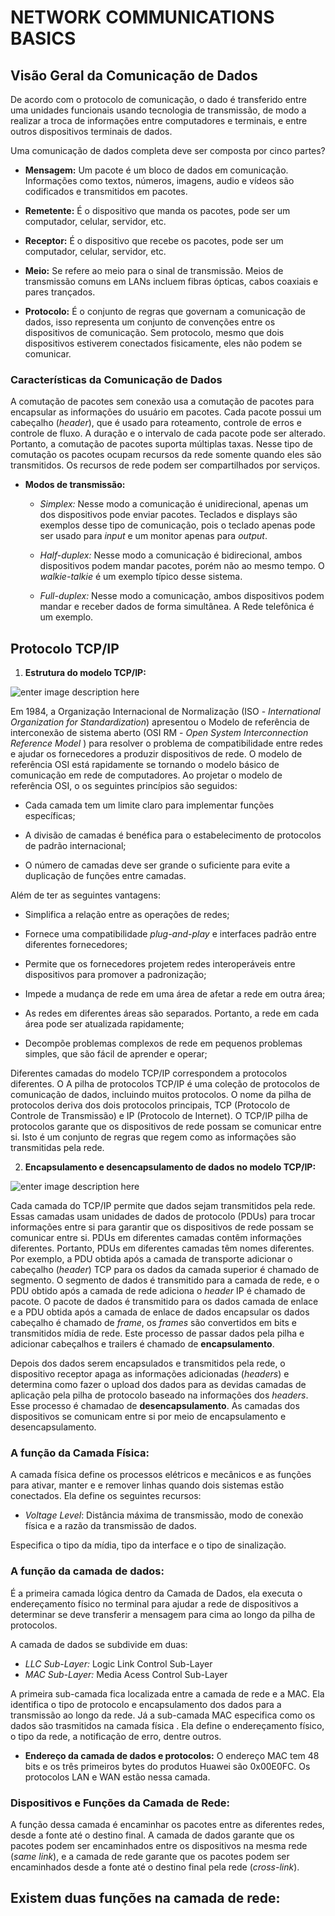 # NETWORK COMMUNICATIONS BASICS

## **Visão Geral da Comunicação de Dados**

De acordo com o protocolo de comunicação, o dado é transferido entre uma unidades funcionais usando tecnologia de transmissão, de modo a realizar a troca de informações entre computadores e terminais, e entre outros dispositivos terminais de dados.

Uma comunicação de dados completa deve ser composta por cinco partes?

- **Mensagem:** Um pacote é um bloco de dados em comunicação. Informações como textos, números, imagens, audio e vídeos são codificados e transmitidos em pacotes.

- **Remetente:** É o dispositivo que manda os pacotes, pode ser um computador, celular, servidor, etc.

- **Receptor:**  É o dispositivo que recebe os pacotes, pode ser um computador, celular, servidor, etc.

- **Meio:** Se refere ao meio para o sinal de transmissão. Meios de transmissão comuns em LANs incluem fibras ópticas, cabos coaxiais e pares trançados.

- **Protocolo:** É o conjunto de regras que governam a comunicação de dados, isso representa um conjunto de convenções entre os dispositivos de comunicação. Sem protocolo, mesmo que dois dispositivos estiverem conectados fisicamente, eles não podem se comunicar.

### **Características da Comunicação de Dados**

A comutação de pacotes sem conexão usa a comutação de pacotes para encapsular as informações do usuário em pacotes. Cada pacote possui um cabeçalho (_header_), que é
usado para roteamento, controle de erros e controle de fluxo. A duração e o intervalo de cada pacote pode ser alterado. Portanto, a comutação de pacotes suporta múltiplas taxas. Nesse tipo de comutação os pacotes ocupam recursos da rede somente quando eles são transmitidos. Os recursos de rede podem ser compartilhados por serviços.

- **Modos de transmissão:**

	- _Simplex:_ Nesse modo a comunicação é unidirecional, apenas um dos dispositivos pode enviar pacotes. Teclados e displays são exemplos desse tipo de comunicação, pois o teclado apenas pode ser usado para _input_ e um monitor apenas para _output_.

	- _Half-duplex:_ Nesse modo a comunicação é bidirecional, ambos dispositivos podem mandar pacotes, porém não ao mesmo tempo. O _walkie-talkie_ é um exemplo típico desse sistema.
	
	- _Full-duplex:_ Nesse modo a comunicação, ambos dispositivos podem mandar e receber dados de forma simultânea. A Rede telefônica é um exemplo.

## **Protocolo TCP/IP**

1. **Estrutura do modelo TCP/IP:**

![enter image description here](https://media.geeksforgeeks.org/wp-content/uploads/20230417045622/OSI-vs-TCP-vs-Hybrid-2.webp)

Em 1984, a Organização Internacional de Normalização (ISO - _International Organization for Standardization_) apresentou o Modelo de referência de interconexão de sistema aberto (OSI RM - _Open System Interconnection Reference Model_ ) para resolver o problema de compatibilidade entre redes e ajudar os fornecedores a produzir dispositivos de rede. O modelo de referência OSI está rapidamente se tornando o modelo básico de comunicação em rede de computadores. Ao projetar o modelo de referência OSI, o os seguintes princípios são seguidos:

-  Cada camada tem um limite claro para implementar funções específicas;

-  A divisão de camadas é benéfica para o estabelecimento de protocolos de padrão internacional;

- O número de camadas deve ser grande o suficiente para evite a duplicação de funções entre camadas.

Além de ter as seguintes vantagens:

- Simplifica a relação entre as operações de redes;

- Fornece uma compatibilidade _plug-and-play_ e interfaces padrão entre diferentes fornecedores;

- Permite que os fornecedores projetem redes interoperáveis entre dispositivos para promover a padronização;

-  Impede a mudança de rede em uma área de afetar a rede em outra área;

- As redes em diferentes áreas são
separados. Portanto, a rede em cada área pode ser atualizada rapidamente;

- Decompõe problemas complexos de rede em pequenos problemas simples, que são fácil de aprender e operar;

Diferentes camadas do modelo TCP/IP correspondem a protocolos diferentes. O
A pilha de protocolos TCP/IP é uma coleção de protocolos de comunicação de dados, incluindo muitos protocolos. O nome da pilha de protocolos deriva dos dois protocolos principais,
TCP (Protocolo de Controle de Transmissão) e IP (Protocolo de Internet). O TCP/IP pilha de protocolos garante que os dispositivos de rede possam se comunicar entre si. Isto é um conjunto de regras que regem como as informações são transmitidas pela rede.

2. **Encapsulamento e desencapsulamento de dados no modelo TCP/IP:**

![enter image description here](https://embeddedgeeks.com/wp-content/uploads/2020/06/encap-1.png)

Cada camada do TCP/IP permite que dados sejam transmitidos pela rede. Essas camadas usam unidades de dados de protocolo (PDUs) para trocar informações entre si para garantir que os dispositivos de rede possam se comunicar entre si. PDUs em diferentes camadas contêm informações diferentes. Portanto, PDUs em diferentes camadas têm nomes diferentes. Por exemplo, a PDU obtida após a camada de transporte adicionar
o cabeçalho (_header_) TCP para os dados da camada superior é chamado de segmento. O segmento de dados é
transmitido para a camada de rede, e o PDU obtido após a camada de rede
adiciona o _header_ IP é chamado de pacote. O pacote de dados é transmitido para os dados camada de enlace e a PDU obtida após a camada de enlace de dados encapsular os dados cabeçalho é chamado de _frame_, os _frames_ são convertidos em bits e transmitidos
mídia de rede. Este processo de passar dados pela pilha e adicionar cabeçalhos
e trailers é chamado de **encapsulamento**.

Depois dos dados serem encapsulados e transmitidos pela rede, o dispositivo receptor apaga as informações adicionadas (_headers_) e determina como fazer o upload dos dados para as devidas camadas de aplicação pela pilha de protocolo baseado na informações dos _headers_. Esse processo é chamadao de **desencapsulamento**. As camadas dos dispositivos se comunicam entre si por meio de encapsulamento e desencapsulamento.

### **A função da Camada Física:**
A camada física define os processos elétricos e mecânicos e as funções para ativar, manter e e remover linhas quando dois sistemas estão conectados. Ela define os seguintes recursos:

- _Voltage Level_:  Distância máxima de transmissão, modo de conexão física e a razão da transmissão de dados.

Especifica o tipo da mídia, tipo da interface e o tipo de sinalização.

### **A função da camada de dados:**
É a primeira camada lógica dentro da Camada de Dados, ela executa o endereçamento físico no terminal para ajudar a rede de dispositivos a determinar se deve transferir a mensagem para cima ao longo da pilha de protocolos.

A camada de dados se subdivide em duas:

- _LLC Sub-Layer:_ Logic Link Control Sub-Layer
- _MAC Sub-Layer:_ Media Acess Control Sub-Layer

A primeira sub-camada fica localizada entre a camada de rede e a MAC. Ela identifica o tipo de protocolo e encapsulamento dos dados para a transmissão ao longo da rede. Já a sub-camada MAC especifica como os dados são trasmitidos na camada física . Ela define o endereçamento físico, o tipo da rede, a notificação de erro, dentre outros.

- **Endereço da camada de dados e protocolos:** O endereço MAC tem 48 bits e os três primeiros bytes do produtos Huawei são 0x00E0FC. Os protocolos LAN e WAN estão nessa camada.

### **Dispositivos e Funções da Camada de Rede:**
A função dessa camada é encaminhar os pacotes entre as diferentes redes, desde a fonte até o destino final. A camada de dados garante que os pacotes podem ser encaminhados entre os dispositivos na mesma rede (_same link_), e a camada de rede garante que os pacotes podem ser encaminhados desde  a fonte até o destino final pela rede (_cross-link_). 

Existem duas funções na camada de rede:
- 


<!--stackedit_data:
eyJoaXN0b3J5IjpbLTU4MzAxMTY2MSwxMjIxMzc1NDE1LC01MT
QxNzQzNTYsOTkwMDAxNzU5LDQ1NzQ4Mzg4NCwtNjk2NzMxMDc0
LDE0MDIyOTk4OCwtNjQyNzk3NDA3LC0yNTgxNzE2NywxODExOD
IwNTYxLDEyMTY5NDgxOCwtMTM4MDA4MzM3NiwtMjAwMjQwNzQ4
MSwtMTgzMDYxMTEyOCw0NTk0MDAzMDBdfQ==
-->